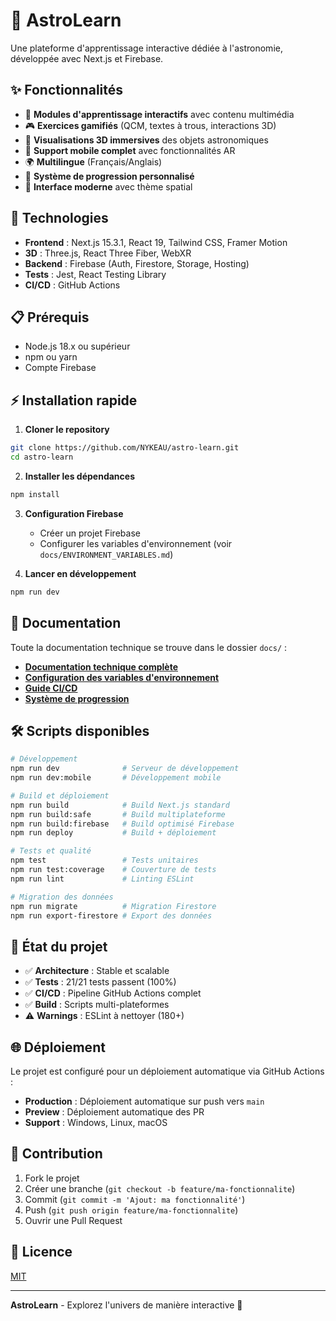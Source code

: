 # 🌌 AstroLearn

Une plateforme d'apprentissage interactive dédiée à l'astronomie, développée avec Next.js et Firebase.

## ✨ Fonctionnalités

- 🔭 **Modules d'apprentissage interactifs** avec contenu multimédia
- 🎮 **Exercices gamifiés** (QCM, textes à trous, interactions 3D)
- 🌟 **Visualisations 3D immersives** des objets astronomiques
- 📱 **Support mobile complet** avec fonctionnalités AR
- 🌍 **Multilingue** (Français/Anglais)
- 👤 **Système de progression personnalisé**
- 🎨 **Interface moderne** avec thème spatial

## 🚀 Technologies

- **Frontend** : Next.js 15.3.1, React 19, Tailwind CSS, Framer Motion
- **3D** : Three.js, React Three Fiber, WebXR
- **Backend** : Firebase (Auth, Firestore, Storage, Hosting)
- **Tests** : Jest, React Testing Library
- **CI/CD** : GitHub Actions

## 📋 Prérequis

- Node.js 18.x ou supérieur
- npm ou yarn
- Compte Firebase

## ⚡ Installation rapide

1. **Cloner le repository**

```bash
git clone https://github.com/NYKEAU/astro-learn.git
cd astro-learn
```

2. **Installer les dépendances**

```bash
npm install
```

3. **Configuration Firebase**

   - Créer un projet Firebase
   - Configurer les variables d'environnement (voir `docs/ENVIRONMENT_VARIABLES.md`)

4. **Lancer en développement**

```bash
npm run dev
```

## 📖 Documentation

Toute la documentation technique se trouve dans le dossier `docs/` :

- **[Documentation technique complète](docs/DOCUMENTATION_TECHNIQUE.md)**
- **[Configuration des variables d'environnement](docs/ENVIRONMENT_VARIABLES.md)**
- **[Guide CI/CD](docs/CI_CD_SETUP_SUMMARY.md)**
- **[Système de progression](docs/README_PROGRESSION.md)**

## 🛠️ Scripts disponibles

```bash
# Développement
npm run dev              # Serveur de développement
npm run dev:mobile       # Développement mobile

# Build et déploiement
npm run build            # Build Next.js standard
npm run build:safe       # Build multiplateforme
npm run build:firebase   # Build optimisé Firebase
npm run deploy           # Build + déploiement

# Tests et qualité
npm test                 # Tests unitaires
npm run test:coverage    # Couverture de tests
npm run lint             # Linting ESLint

# Migration des données
npm run migrate          # Migration Firestore
npm run export-firestore # Export des données
```

## 🎯 État du projet

- ✅ **Architecture** : Stable et scalable
- ✅ **Tests** : 21/21 tests passent (100%)
- ✅ **CI/CD** : Pipeline GitHub Actions complet
- ✅ **Build** : Scripts multi-plateformes
- ⚠️ **Warnings** : ESLint à nettoyer (180+)

## 🌐 Déploiement

Le projet est configuré pour un déploiement automatique via GitHub Actions :

- **Production** : Déploiement automatique sur push vers `main`
- **Preview** : Déploiement automatique des PR
- **Support** : Windows, Linux, macOS

## 🤝 Contribution

1. Fork le projet
2. Créer une branche (`git checkout -b feature/ma-fonctionnalite`)
3. Commit (`git commit -m 'Ajout: ma fonctionnalité'`)
4. Push (`git push origin feature/ma-fonctionnalite`)
5. Ouvrir une Pull Request

## 📜 Licence

[MIT](https://choosealicense.com/licenses/mit/)

---

**AstroLearn** - Explorez l'univers de manière interactive 🚀

